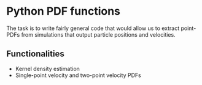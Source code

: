 # Python PDF functions

The task is to write fairly general code that would allow us to extract
point-PDFs from simulations that output particle positions and velocities.

## Functionalities

 * Kernel density estimation
 * Single-point velocity and two-point velocity PDFs

